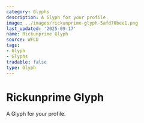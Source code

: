 ```yaml
---
category: Glyphs
description: A Glyph for your profile.
image: ../images/rickunprime-glyph-5afd70bee1.png
last_updated: '2025-09-17'
name: Rickunprime Glyph
source: WFCD
tags:
- Glyph
- Glyphs
tradable: false
type: Glyph
---
```


# Rickunprime Glyph

A Glyph for your profile.

